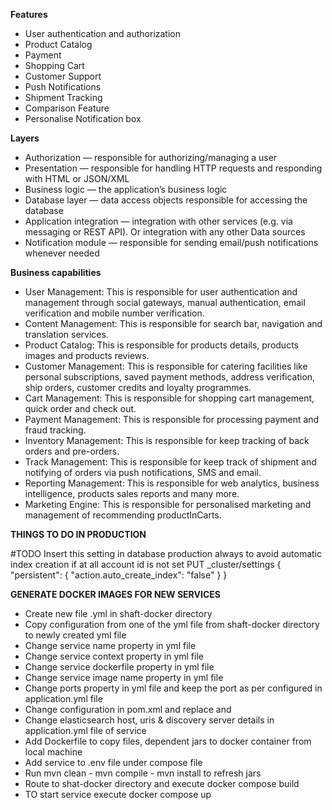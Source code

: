 **Features**
- User authentication and authorization 
- Product Catalog 
- Payment 
- Shopping Cart 
- Customer Support 
- Push Notifications 
- Shipment Tracking 
- Comparison Feature
- Personalise Notification box

**Layers**
- Authorization — responsible for authorizing/managing a user 
- Presentation — responsible for handling HTTP requests and responding with HTML or JSON/XML 
- Business logic — the application’s business logic 
- Database layer — data access objects responsible for accessing the database 
- Application integration — integration with other services (e.g. via messaging or REST API). Or integration with any other Data sources 
- Notification module — responsible for sending email/push notifications whenever needed

**Business capabilities**
- User Management: This is responsible for user authentication and management through social gateways, manual authentication, email verification and mobile number verification. 
- Content Management: This is responsible for search bar, navigation and translation services. 
- Product Catalog: This is responsible for products details, products images and products reviews. 
- Customer Management: This is responsible for catering facilities like personal subscriptions, saved payment methods, address verification, ship orders, customer credits and loyalty programmes. 
- Cart Management: This is responsible for shopping cart management, quick order and check out. 
- Payment Management: This is responsible for processing payment and fraud tracking. 
- Inventory Management: This is responsible for keep tracking of back orders and pre-orders. 
- Track Management: This is responsible for keep track of shipment and notifying of orders via push notifications, SMS and email. 
- Reporting Management: This is responsible for web analytics, business intelligence, products sales reports and many more. 
- Marketing Engine: This is responsible for personalised marketing and management of recommending productInCarts.

**THINGS TO DO IN PRODUCTION**

#TODO
Insert this setting in database production always to avoid automatic index creation if at all account id is not set
PUT _cluster/settings
{
"persistent": {
"action.auto_create_index": "false"
}
}

**GENERATE DOCKER IMAGES FOR NEW SERVICES**
- Create new file <service-name>.yml in shaft-docker directory
- Copy configuration from one of the yml file from shaft-docker directory to newly created yml file
- Change service name property in yml file
- Change service context property in yml file
- Change service dockerfile property in yml file
- Change service image name property in yml file
- Change ports property in yml file and keep the port as per configured in application.yml file
- Change <build> configuration in pom.xml and replace <mainClass> and <finalName>
- Change elasticsearch host, uris & discovery server details in application.yml file of service
- Add Dockerfile to copy files, dependent jars to docker container from local machine
- Add service to .env file under compose file
- Run mvn clean - mvn compile - mvn install to refresh jars
- Route to shat-docker directory and execute docker compose build
- TO start service execute docker compose up
